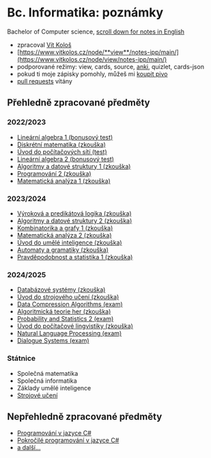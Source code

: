 # Bc. Informatika: poznámky

Bachelor of Computer science, [scroll down for notes in English](#20242025)

- zpracoval [Vít Kološ](https://www.vitkolos.cz/)
- [https://www.vitkolos.cz/node/**view**/notes-ipp/main/](https://www.vitkolos.cz/node/view/notes-ipp/main/)
- podporované režimy: view, cards, source, [anki](https://ankiweb.net/shared/info/1087328706), quizlet, cards-json
- pokud ti moje zápisky pomohly, můžeš mi [koupit pivo](https://revolut.me/vitkolos)
- [pull requests](https://github.com/vitkolos/notes-ipp) vítány

## Přehledně zpracované předměty

### 2022/2023

- [Lineární algebra 1 (bonusový test)](semestr1/linearni-algebra1/bonusovy-test.md)
- [Diskrétní matematika (zkouška)](semestr1/diskretni-matematika/zkouska.md)
- [Úvod do počítačových sítí (test)](semestr1/uvod-do-pocitacovych-siti/test.md)
- [Lineární algebra 2 (bonusový test)](semestr2/linearni-algebra2/bonusovy-test.md)
- [Algoritmy a datové struktury 1 (zkouška)](semestr2/algoritmy-datove-struktury1/zkouska.md)
- [Programování 2 (zkouška)](semestr2/programovani2/zkouska.md)
- [Matematická analýza 1 (zkouška)](semestr2/matematicka-analyza1/zkouska.md)

### 2023/2024

- [Výroková a predikátová logika (zkouška)](semestr3/vyrokova-predikatova-logika/zkouska.md)
- [Algoritmy a datové struktury 2 (zkouška)](semestr3/algoritmy-datove-struktury2/zkouska.md)
- [Kombinatorika a grafy 1 (zkouška)](semestr3/kombinatorika-grafy1/zkouska.md)
- [Matematická analýza 2 (zkouška)](semestr3/matematicka-analyza2/zkouska.md)
- [Úvod do umělé inteligence (zkouška)](semestr4/uvod-do-umele-inteligence/zkouska.md)
- [Automaty a gramatiky (zkouška)](semestr4/automaty-gramatiky/zkouska.md)
- [Pravděpodobnost a statistika 1 (zkouška)](semestr4/pravdepodobnost-statistika1/zkouska.md)

### 2024/2025

- [Databázové systémy (zkouška)](semestr5/databazove-systemy/zkouska.md)
- [Úvod do strojového učení (zkouška)](semestr5/uvod-do-strojoveho-uceni/zkouska.md)
- [Data Compression Algorithms (exam)](semestr5/data-compression-algorithms/exam.md)
- [Algoritmická teorie her (zkouška)](semestr5/algoritmicka-teorie-her/zkouska.md)
- [Probability and Statistics 2 (exam)](semestr5/probability-statistics2/exam.md)
- [Úvod do počítačové lingvistiky (zkouška)](semestr5/uvod-do-pocitacove-lingvistiky/zkouska.md)
- [Natural Language Processing (exam)](semestr6/natural-language-processing/exam.md)
- [Dialogue Systems (exam)](semestr6/dialogue-systems/exam.md)

### Státnice

- Společná matematika
- Společná informatika
- Základy umělé inteligence
- [Strojové učení](statnice/strojove-uceni.md)

## Nepřehledně zpracované předměty

- [Programování v jazyce C#](semestr3/programovani-c-sharp/programovani-c-sharp.md)
- [Pokročilé programování v jazyce C#](semestr4/pokrocile-programovani-c-sharp/prednaska.md)
- [a další…](.)

